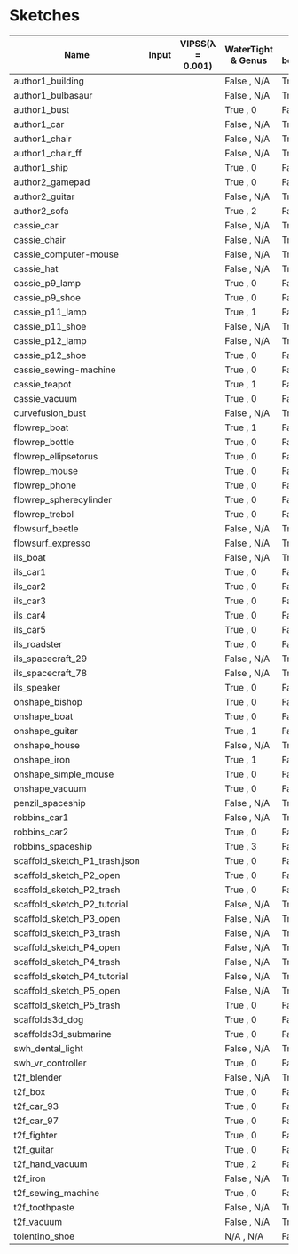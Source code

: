 # Sketches


<script type="module" src="https://ajax.googleapis.com/ajax/libs/model-viewer/3.4.0/model-viewer.min.js"
></script>

<style>
model-viewer {
  width: 300px;
  height: 250px;
  background-color: #ffffff;
}
</style>




Name | Input |    VIPSS(λ = 0.001)  | WaterTight & Genus | Has boundary
------------- | ------------- | ------------- | ---------|---------|
author1_building | <model-viewer camera-controls touch-action="pan-y" src="models/sketch-glb/author1_building.glb" ar alt="A 3D transparency test" style="background-color: unset;"></model-viewer> | <model-viewer camera-controls  touch-action="pan-y" src="models/sketch-vipss-lambda-0001/author1_building_sketch_proxy.glb" ar alt="A 3D transparency test" style="background-color: black;"></model-viewer> | False , N/A  | True
author1_bulbasaur | <model-viewer camera-controls touch-action="pan-y" src="models/sketch-glb/author1_bulbasaur.glb" ar alt="A 3D transparency test" style="background-color: unset;"></model-viewer> | <model-viewer camera-controls  touch-action="pan-y" src="models/sketch-vipss-lambda-0001/author1_bulbasaur_sketch_proxy.glb" ar alt="A 3D transparency test" style="background-color: black;"></model-viewer> | False , N/A  | True
author1_bust | <model-viewer camera-controls touch-action="pan-y" src="models/sketch-glb/author1_bust.glb" ar alt="A 3D transparency test" style="background-color: unset;"></model-viewer> | <model-viewer camera-controls  touch-action="pan-y" src="models/sketch-vipss-lambda-0001/author1_bust_sketch_proxy.glb" ar alt="A 3D transparency test" style="background-color: black;"></model-viewer> | True , 0  | False
author1_car | <model-viewer camera-controls touch-action="pan-y" src="models/sketch-glb/author1_car.glb" ar alt="A 3D transparency test" style="background-color: unset;"></model-viewer> | <model-viewer camera-controls  touch-action="pan-y" src="models/sketch-vipss-lambda-0001/author1_car_sketch_proxy.glb" ar alt="A 3D transparency test" style="background-color: black;"></model-viewer> | False , N/A  | True
author1_chair | <model-viewer camera-controls touch-action="pan-y" src="models/sketch-glb/author1_chair.glb" ar alt="A 3D transparency test" style="background-color: unset;"></model-viewer> | <model-viewer camera-controls  touch-action="pan-y" src="models/sketch-vipss-lambda-0001/author1_chair_sketch_proxy.glb" ar alt="A 3D transparency test" style="background-color: black;"></model-viewer> | False , N/A  | True
author1_chair_ff | <model-viewer camera-controls touch-action="pan-y" src="models/sketch-glb/author1_chair_ff.glb" ar alt="A 3D transparency test" style="background-color: unset;"></model-viewer> | <model-viewer camera-controls  touch-action="pan-y" src="models/sketch-vipss-lambda-0001/author1_chair_ff_sketch_proxy.glb" ar alt="A 3D transparency test" style="background-color: black;"></model-viewer> | False , N/A  | True
author1_ship | <model-viewer camera-controls touch-action="pan-y" src="models/sketch-glb/author1_ship.glb" ar alt="A 3D transparency test" style="background-color: unset;"></model-viewer> | <model-viewer camera-controls  touch-action="pan-y" src="models/sketch-vipss-lambda-0001/author1_ship_sketch_proxy.glb" ar alt="A 3D transparency test" style="background-color: black;"></model-viewer> | True , 0  | False
author2_gamepad | <model-viewer camera-controls touch-action="pan-y" src="models/sketch-glb/author2_gamepad.glb" ar alt="A 3D transparency test" style="background-color: unset;"></model-viewer> | <model-viewer camera-controls  touch-action="pan-y" src="models/sketch-vipss-lambda-0001/author2_gamepad_sketch_proxy.glb" ar alt="A 3D transparency test" style="background-color: black;"></model-viewer> | True , 0  | False
author2_guitar | <model-viewer camera-controls touch-action="pan-y" src="models/sketch-glb/author2_guitar.glb" ar alt="A 3D transparency test" style="background-color: unset;"></model-viewer> | <model-viewer camera-controls  touch-action="pan-y" src="models/sketch-vipss-lambda-0001/author2_guitar_sketch_proxy.glb" ar alt="A 3D transparency test" style="background-color: black;"></model-viewer> | False , N/A  | True
author2_sofa | <model-viewer camera-controls touch-action="pan-y" src="models/sketch-glb/author2_sofa.glb" ar alt="A 3D transparency test" style="background-color: unset;"></model-viewer> | <model-viewer camera-controls  touch-action="pan-y" src="models/sketch-vipss-lambda-0001/author2_sofa_sketch_proxy.glb" ar alt="A 3D transparency test" style="background-color: black;"></model-viewer> | True , 2  | False
cassie_car | <model-viewer camera-controls touch-action="pan-y" src="models/sketch-glb/cassie_car.glb" ar alt="A 3D transparency test" style="background-color: unset;"></model-viewer> | <model-viewer camera-controls  touch-action="pan-y" src="models/sketch-vipss-lambda-0001/cassie_car_sketch_proxy.glb" ar alt="A 3D transparency test" style="background-color: black;"></model-viewer> | False , N/A  | True
cassie_chair | <model-viewer camera-controls touch-action="pan-y" src="models/sketch-glb/cassie_chair.glb" ar alt="A 3D transparency test" style="background-color: unset;"></model-viewer> | <model-viewer camera-controls  touch-action="pan-y" src="models/sketch-vipss-lambda-0001/cassie_chair_sketch_proxy.glb" ar alt="A 3D transparency test" style="background-color: black;"></model-viewer> | False , N/A  | True
cassie_computer-mouse | <model-viewer camera-controls touch-action="pan-y" src="models/sketch-glb/cassie_computer-mouse.glb" ar alt="A 3D transparency test" style="background-color: unset;"></model-viewer> | <model-viewer camera-controls  touch-action="pan-y" src="models/sketch-vipss-lambda-0001/cassie_computer-mouse_sketch_proxy.glb" ar alt="A 3D transparency test" style="background-color: black;"></model-viewer> | False , N/A  | True
cassie_hat | <model-viewer camera-controls touch-action="pan-y" src="models/sketch-glb/cassie_hat.glb" ar alt="A 3D transparency test" style="background-color: unset;"></model-viewer> | <model-viewer camera-controls  touch-action="pan-y" src="models/sketch-vipss-lambda-0001/cassie_hat_sketch_proxy.glb" ar alt="A 3D transparency test" style="background-color: black;"></model-viewer> | False , N/A  | True
cassie_p9_lamp | <model-viewer camera-controls touch-action="pan-y" src="models/sketch-glb/cassie_p9_lamp.glb" ar alt="A 3D transparency test" style="background-color: unset;"></model-viewer> | <model-viewer camera-controls  touch-action="pan-y" src="models/sketch-vipss-lambda-0001/cassie_p9_lamp_sketch_proxy.glb" ar alt="A 3D transparency test" style="background-color: black;"></model-viewer> | True , 0  | False
cassie_p9_shoe | <model-viewer camera-controls touch-action="pan-y" src="models/sketch-glb/cassie_p9_shoe.glb" ar alt="A 3D transparency test" style="background-color: unset;"></model-viewer> | <model-viewer camera-controls  touch-action="pan-y" src="models/sketch-vipss-lambda-0001/cassie_p9_shoe_sketch_proxy.glb" ar alt="A 3D transparency test" style="background-color: black;"></model-viewer> | True , 0  | False
cassie_p11_lamp | <model-viewer camera-controls touch-action="pan-y" src="models/sketch-glb/cassie_p11_lamp.glb" ar alt="A 3D transparency test" style="background-color: unset;"></model-viewer> | <model-viewer camera-controls  touch-action="pan-y" src="models/sketch-vipss-lambda-0001/cassie_p11_lamp_sketch_proxy.glb" ar alt="A 3D transparency test" style="background-color: black;"></model-viewer> | True , 1  | False
cassie_p11_shoe | <model-viewer camera-controls touch-action="pan-y" src="models/sketch-glb/cassie_p11_shoe.glb" ar alt="A 3D transparency test" style="background-color: unset;"></model-viewer> | <model-viewer camera-controls  touch-action="pan-y" src="models/sketch-vipss-lambda-0001/cassie_p11_shoe_sketch_proxy.glb" ar alt="A 3D transparency test" style="background-color: black;"></model-viewer> | False , N/A  | True
cassie_p12_lamp | <model-viewer camera-controls touch-action="pan-y" src="models/sketch-glb/cassie_p12_lamp.glb" ar alt="A 3D transparency test" style="background-color: unset;"></model-viewer> | <model-viewer camera-controls  touch-action="pan-y" src="models/sketch-vipss-lambda-0001/cassie_p12_lamp_sketch_proxy.glb" ar alt="A 3D transparency test" style="background-color: black;"></model-viewer> | False , N/A  | True
cassie_p12_shoe | <model-viewer camera-controls touch-action="pan-y" src="models/sketch-glb/cassie_p12_shoe.glb" ar alt="A 3D transparency test" style="background-color: unset;"></model-viewer> | <model-viewer camera-controls  touch-action="pan-y" src="models/sketch-vipss-lambda-0001/cassie_p12_shoe_sketch_proxy.glb" ar alt="A 3D transparency test" style="background-color: black;"></model-viewer> | True , 0  | False
cassie_sewing-machine | <model-viewer camera-controls touch-action="pan-y" src="models/sketch-glb/cassie_sewing-machine.glb" ar alt="A 3D transparency test" style="background-color: unset;"></model-viewer> | <model-viewer camera-controls  touch-action="pan-y" src="models/sketch-vipss-lambda-0001/cassie_sewing-machine_sketch_proxy.glb" ar alt="A 3D transparency test" style="background-color: black;"></model-viewer> | True , 0  | False
cassie_teapot | <model-viewer camera-controls touch-action="pan-y" src="models/sketch-glb/cassie_teapot.glb" ar alt="A 3D transparency test" style="background-color: unset;"></model-viewer> | <model-viewer camera-controls  touch-action="pan-y" src="models/sketch-vipss-lambda-0001/cassie_teapot_sketch_proxy.glb" ar alt="A 3D transparency test" style="background-color: black;"></model-viewer> | True , 1  | False
cassie_vacuum | <model-viewer camera-controls touch-action="pan-y" src="models/sketch-glb/cassie_vacuum.glb" ar alt="A 3D transparency test" style="background-color: unset;"></model-viewer> | <model-viewer camera-controls  touch-action="pan-y" src="models/sketch-vipss-lambda-0001/cassie_vacuum_sketch_proxy.glb" ar alt="A 3D transparency test" style="background-color: black;"></model-viewer> | True , 0  | False
curvefusion_bust | <model-viewer camera-controls touch-action="pan-y" src="models/sketch-glb/curvefusion_bust.glb" ar alt="A 3D transparency test" style="background-color: unset;"></model-viewer> | <model-viewer camera-controls  touch-action="pan-y" src="models/sketch-vipss-lambda-0001/curvefusion_bust_sketch_proxy.glb" ar alt="A 3D transparency test" style="background-color: black;"></model-viewer> | False , N/A  | True
flowrep_boat | <model-viewer camera-controls touch-action="pan-y" src="models/sketch-glb/flowrep_boat.glb" ar alt="A 3D transparency test" style="background-color: unset;"></model-viewer> | <model-viewer camera-controls  touch-action="pan-y" src="models/sketch-vipss-lambda-0001/flowrep_boat_sketch_proxy.glb" ar alt="A 3D transparency test" style="background-color: black;"></model-viewer> | True , 1  | False
flowrep_bottle | <model-viewer camera-controls touch-action="pan-y" src="models/sketch-glb/flowrep_bottle.glb" ar alt="A 3D transparency test" style="background-color: unset;"></model-viewer> | <model-viewer camera-controls  touch-action="pan-y" src="models/sketch-vipss-lambda-0001/flowrep_bottle_sketch_proxy.glb" ar alt="A 3D transparency test" style="background-color: black;"></model-viewer> | True , 0  | False
flowrep_ellipsetorus | <model-viewer camera-controls touch-action="pan-y" src="models/sketch-glb/flowrep_ellipsetorus.glb" ar alt="A 3D transparency test" style="background-color: unset;"></model-viewer> | <model-viewer camera-controls  touch-action="pan-y" src="models/sketch-vipss-lambda-0001/flowrep_ellipsetorus_sketch_proxy.glb" ar alt="A 3D transparency test" style="background-color: black;"></model-viewer> | True , 0  | False
flowrep_mouse | <model-viewer camera-controls touch-action="pan-y" src="models/sketch-glb/flowrep_mouse.glb" ar alt="A 3D transparency test" style="background-color: unset;"></model-viewer> | <model-viewer camera-controls  touch-action="pan-y" src="models/sketch-vipss-lambda-0001/flowrep_mouse_sketch_proxy.glb" ar alt="A 3D transparency test" style="background-color: black;"></model-viewer> | True , 0  | False
flowrep_phone | <model-viewer camera-controls touch-action="pan-y" src="models/sketch-glb/flowrep_phone.glb" ar alt="A 3D transparency test" style="background-color: unset;"></model-viewer> | <model-viewer camera-controls  touch-action="pan-y" src="models/sketch-vipss-lambda-0001/flowrep_phone_sketch_proxy.glb" ar alt="A 3D transparency test" style="background-color: black;"></model-viewer> | True , 0  | False
flowrep_spherecylinder | <model-viewer camera-controls touch-action="pan-y" src="models/sketch-glb/flowrep_spherecylinder.glb" ar alt="A 3D transparency test" style="background-color: unset;"></model-viewer> | <model-viewer camera-controls  touch-action="pan-y" src="models/sketch-vipss-lambda-0001/flowrep_spherecylinder_sketch_proxy.glb" ar alt="A 3D transparency test" style="background-color: black;"></model-viewer> | True , 0  | False
flowrep_trebol | <model-viewer camera-controls touch-action="pan-y" src="models/sketch-glb/flowrep_trebol.glb" ar alt="A 3D transparency test" style="background-color: unset;"></model-viewer> | <model-viewer camera-controls  touch-action="pan-y" src="models/sketch-vipss-lambda-0001/flowrep_trebol_sketch_proxy.glb" ar alt="A 3D transparency test" style="background-color: black;"></model-viewer> | True , 0  | False
flowsurf_beetle | <model-viewer camera-controls touch-action="pan-y" src="models/sketch-glb/flowsurf_beetle.glb" ar alt="A 3D transparency test" style="background-color: unset;"></model-viewer> | <model-viewer camera-controls  touch-action="pan-y" src="models/sketch-vipss-lambda-0001/flowsurf_beetle_sketch_proxy.glb" ar alt="A 3D transparency test" style="background-color: black;"></model-viewer> | False , N/A  | True
flowsurf_expresso | <model-viewer camera-controls touch-action="pan-y" src="models/sketch-glb/flowsurf_expresso.glb" ar alt="A 3D transparency test" style="background-color: unset;"></model-viewer> | <model-viewer camera-controls  touch-action="pan-y" src="models/sketch-vipss-lambda-0001/flowsurf_expresso_sketch_proxy.glb" ar alt="A 3D transparency test" style="background-color: black;"></model-viewer> | False , N/A  | True
ils_boat | <model-viewer camera-controls touch-action="pan-y" src="models/sketch-glb/ils_boat.glb" ar alt="A 3D transparency test" style="background-color: unset;"></model-viewer> | <model-viewer camera-controls  touch-action="pan-y" src="models/sketch-vipss-lambda-0001/ils_boat_sketch_proxy.glb" ar alt="A 3D transparency test" style="background-color: black;"></model-viewer> | False , N/A  | True
ils_car1 | <model-viewer camera-controls touch-action="pan-y" src="models/sketch-glb/ils_car1.glb" ar alt="A 3D transparency test" style="background-color: unset;"></model-viewer> | <model-viewer camera-controls  touch-action="pan-y" src="models/sketch-vipss-lambda-0001/ils_car1_sketch_proxy.glb" ar alt="A 3D transparency test" style="background-color: black;"></model-viewer> | True , 0  | False
ils_car2 | <model-viewer camera-controls touch-action="pan-y" src="models/sketch-glb/ils_car2.glb" ar alt="A 3D transparency test" style="background-color: unset;"></model-viewer> | <model-viewer camera-controls  touch-action="pan-y" src="models/sketch-vipss-lambda-0001/ils_car2_sketch_proxy.glb" ar alt="A 3D transparency test" style="background-color: black;"></model-viewer> | True , 0  | False
ils_car3 | <model-viewer camera-controls touch-action="pan-y" src="models/sketch-glb/ils_car3.glb" ar alt="A 3D transparency test" style="background-color: unset;"></model-viewer> | <model-viewer camera-controls  touch-action="pan-y" src="models/sketch-vipss-lambda-0001/ils_car3_sketch_proxy.glb" ar alt="A 3D transparency test" style="background-color: black;"></model-viewer> | True , 0  | False
ils_car4 | <model-viewer camera-controls touch-action="pan-y" src="models/sketch-glb/ils_car4.glb" ar alt="A 3D transparency test" style="background-color: unset;"></model-viewer> | <model-viewer camera-controls  touch-action="pan-y" src="models/sketch-vipss-lambda-0001/ils_car4_sketch_proxy.glb" ar alt="A 3D transparency test" style="background-color: black;"></model-viewer> | True , 0  | False
ils_car5 | <model-viewer camera-controls touch-action="pan-y" src="models/sketch-glb/ils_car5.glb" ar alt="A 3D transparency test" style="background-color: unset;"></model-viewer> | <model-viewer camera-controls  touch-action="pan-y" src="models/sketch-vipss-lambda-0001/ils_car5_sketch_proxy.glb" ar alt="A 3D transparency test" style="background-color: black;"></model-viewer> | True , 0  | False
ils_roadster | <model-viewer camera-controls touch-action="pan-y" src="models/sketch-glb/ils_roadster.glb" ar alt="A 3D transparency test" style="background-color: unset;"></model-viewer> | <model-viewer camera-controls  touch-action="pan-y" src="models/sketch-vipss-lambda-0001/ils_roadster_sketch_proxy.glb" ar alt="A 3D transparency test" style="background-color: black;"></model-viewer> | True , 0  | False
ils_spacecraft_29 | <model-viewer camera-controls touch-action="pan-y" src="models/sketch-glb/ils_spacecraft_29.glb" ar alt="A 3D transparency test" style="background-color: unset;"></model-viewer> | <model-viewer camera-controls  touch-action="pan-y" src="models/sketch-vipss-lambda-0001/ils_spacecraft_29_sketch_proxy.glb" ar alt="A 3D transparency test" style="background-color: black;"></model-viewer> | False , N/A  | True
ils_spacecraft_78 | <model-viewer camera-controls touch-action="pan-y" src="models/sketch-glb/ils_spacecraft_78.glb" ar alt="A 3D transparency test" style="background-color: unset;"></model-viewer> | <model-viewer camera-controls  touch-action="pan-y" src="models/sketch-vipss-lambda-0001/ils_spacecraft_78_sketch_proxy.glb" ar alt="A 3D transparency test" style="background-color: black;"></model-viewer> | False , N/A  | True
ils_speaker | <model-viewer camera-controls touch-action="pan-y" src="models/sketch-glb/ils_speaker.glb" ar alt="A 3D transparency test" style="background-color: unset;"></model-viewer> | <model-viewer camera-controls  touch-action="pan-y" src="models/sketch-vipss-lambda-0001/ils_speaker_sketch_proxy.glb" ar alt="A 3D transparency test" style="background-color: black;"></model-viewer> | True , 0  | False
onshape_bishop | <model-viewer camera-controls touch-action="pan-y" src="models/sketch-glb/onshape_bishop.glb" ar alt="A 3D transparency test" style="background-color: unset;"></model-viewer> | <model-viewer camera-controls  touch-action="pan-y" src="models/sketch-vipss-lambda-0001/onshape_bishop_sketch_proxy.glb" ar alt="A 3D transparency test" style="background-color: black;"></model-viewer> | True , 0  | False
onshape_boat | <model-viewer camera-controls touch-action="pan-y" src="models/sketch-glb/onshape_boat.glb" ar alt="A 3D transparency test" style="background-color: unset;"></model-viewer> | <model-viewer camera-controls  touch-action="pan-y" src="models/sketch-vipss-lambda-0001/onshape_boat_sketch_proxy.glb" ar alt="A 3D transparency test" style="background-color: black;"></model-viewer> | True , 0  | False
onshape_guitar | <model-viewer camera-controls touch-action="pan-y" src="models/sketch-glb/onshape_guitar.glb" ar alt="A 3D transparency test" style="background-color: unset;"></model-viewer> | <model-viewer camera-controls  touch-action="pan-y" src="models/sketch-vipss-lambda-0001/onshape_guitar_sketch_proxy.glb" ar alt="A 3D transparency test" style="background-color: black;"></model-viewer> | True , 1  | False
onshape_house | <model-viewer camera-controls touch-action="pan-y" src="models/sketch-glb/onshape_house.glb" ar alt="A 3D transparency test" style="background-color: unset;"></model-viewer> | <model-viewer camera-controls  touch-action="pan-y" src="models/sketch-vipss-lambda-0001/onshape_house_sketch_proxy.glb" ar alt="A 3D transparency test" style="background-color: black;"></model-viewer> | False , N/A  | True
onshape_iron | <model-viewer camera-controls touch-action="pan-y" src="models/sketch-glb/onshape_iron.glb" ar alt="A 3D transparency test" style="background-color: unset;"></model-viewer> | <model-viewer camera-controls  touch-action="pan-y" src="models/sketch-vipss-lambda-0001/onshape_iron_sketch_proxy.glb" ar alt="A 3D transparency test" style="background-color: black;"></model-viewer> | True , 1  | False
onshape_simple_mouse | <model-viewer camera-controls touch-action="pan-y" src="models/sketch-glb/onshape_simple_mouse.glb" ar alt="A 3D transparency test" style="background-color: unset;"></model-viewer> | <model-viewer camera-controls  touch-action="pan-y" src="models/sketch-vipss-lambda-0001/onshape_simple_mouse_sketch_proxy.glb" ar alt="A 3D transparency test" style="background-color: black;"></model-viewer> | True , 0  | False
onshape_vacuum | <model-viewer camera-controls touch-action="pan-y" src="models/sketch-glb/onshape_vacuum.glb" ar alt="A 3D transparency test" style="background-color: unset;"></model-viewer> | <model-viewer camera-controls  touch-action="pan-y" src="models/sketch-vipss-lambda-0001/onshape_vacuum_sketch_proxy.glb" ar alt="A 3D transparency test" style="background-color: black;"></model-viewer> | True , 0  | False
penzil_spaceship | <model-viewer camera-controls touch-action="pan-y" src="models/sketch-glb/penzil_spaceship.glb" ar alt="A 3D transparency test" style="background-color: unset;"></model-viewer> | <model-viewer camera-controls  touch-action="pan-y" src="models/sketch-vipss-lambda-0001/penzil_spaceship_sketch_proxy.glb" ar alt="A 3D transparency test" style="background-color: black;"></model-viewer> | False , N/A  | True
robbins_car1 | <model-viewer camera-controls touch-action="pan-y" src="models/sketch-glb/robbins_car1.glb" ar alt="A 3D transparency test" style="background-color: unset;"></model-viewer> | <model-viewer camera-controls  touch-action="pan-y" src="models/sketch-vipss-lambda-0001/robbins_car1_sketch_proxy.glb" ar alt="A 3D transparency test" style="background-color: black;"></model-viewer> | False , N/A  | True
robbins_car2 | <model-viewer camera-controls touch-action="pan-y" src="models/sketch-glb/robbins_car2.glb" ar alt="A 3D transparency test" style="background-color: unset;"></model-viewer> | <model-viewer camera-controls  touch-action="pan-y" src="models/sketch-vipss-lambda-0001/robbins_car2_sketch_proxy.glb" ar alt="A 3D transparency test" style="background-color: black;"></model-viewer> | True , 0  | False
robbins_spaceship | <model-viewer camera-controls touch-action="pan-y" src="models/sketch-glb/robbins_spaceship.glb" ar alt="A 3D transparency test" style="background-color: unset;"></model-viewer> | <model-viewer camera-controls  touch-action="pan-y" src="models/sketch-vipss-lambda-0001/robbins_spaceship_sketch_proxy.glb" ar alt="A 3D transparency test" style="background-color: black;"></model-viewer> | True , 3  | False
scaffold_sketch_P1_trash.json | <model-viewer camera-controls touch-action="pan-y" src="models/sketch-glb/scaffold_sketch_P1_trash.json.glb" ar alt="A 3D transparency test" style="background-color: unset;"></model-viewer> | <model-viewer camera-controls  touch-action="pan-y" src="models/sketch-vipss-lambda-0001/scaffold_sketch_P1_trash.json_sketch_proxy.glb" ar alt="A 3D transparency test" style="background-color: black;"></model-viewer> | True , 0  | False
scaffold_sketch_P2_open | <model-viewer camera-controls touch-action="pan-y" src="models/sketch-glb/scaffold_sketch_P2_open.glb" ar alt="A 3D transparency test" style="background-color: unset;"></model-viewer> | <model-viewer camera-controls  touch-action="pan-y" src="models/sketch-vipss-lambda-0001/scaffold_sketch_P2_open_sketch_proxy.glb" ar alt="A 3D transparency test" style="background-color: black;"></model-viewer> | True , 0  | False
scaffold_sketch_P2_trash | <model-viewer camera-controls touch-action="pan-y" src="models/sketch-glb/scaffold_sketch_P2_trash.glb" ar alt="A 3D transparency test" style="background-color: unset;"></model-viewer> | <model-viewer camera-controls  touch-action="pan-y" src="models/sketch-vipss-lambda-0001/scaffold_sketch_P2_trash_sketch_proxy.glb" ar alt="A 3D transparency test" style="background-color: black;"></model-viewer> | True , 0  | False
scaffold_sketch_P2_tutorial | <model-viewer camera-controls touch-action="pan-y" src="models/sketch-glb/scaffold_sketch_P2_tutorial.glb" ar alt="A 3D transparency test" style="background-color: unset;"></model-viewer> | <model-viewer camera-controls  touch-action="pan-y" src="models/sketch-vipss-lambda-0001/scaffold_sketch_P2_tutorial_sketch_proxy.glb" ar alt="A 3D transparency test" style="background-color: black;"></model-viewer> | False , N/A  | True
scaffold_sketch_P3_open | <model-viewer camera-controls touch-action="pan-y" src="models/sketch-glb/scaffold_sketch_P3_open.glb" ar alt="A 3D transparency test" style="background-color: unset;"></model-viewer> | <model-viewer camera-controls  touch-action="pan-y" src="models/sketch-vipss-lambda-0001/scaffold_sketch_P3_open_sketch_proxy.glb" ar alt="A 3D transparency test" style="background-color: black;"></model-viewer> | False , N/A  | True
scaffold_sketch_P3_trash | <model-viewer camera-controls touch-action="pan-y" src="models/sketch-glb/scaffold_sketch_P3_trash.glb" ar alt="A 3D transparency test" style="background-color: unset;"></model-viewer> | <model-viewer camera-controls  touch-action="pan-y" src="models/sketch-vipss-lambda-0001/scaffold_sketch_P3_trash_sketch_proxy.glb" ar alt="A 3D transparency test" style="background-color: black;"></model-viewer> | False , N/A  | True
scaffold_sketch_P4_open | <model-viewer camera-controls touch-action="pan-y" src="models/sketch-glb/scaffold_sketch_P4_open.glb" ar alt="A 3D transparency test" style="background-color: unset;"></model-viewer> | <model-viewer camera-controls  touch-action="pan-y" src="models/sketch-vipss-lambda-0001/scaffold_sketch_P4_open_sketch_proxy.glb" ar alt="A 3D transparency test" style="background-color: black;"></model-viewer> | False , N/A  | True
scaffold_sketch_P4_trash | <model-viewer camera-controls touch-action="pan-y" src="models/sketch-glb/scaffold_sketch_P4_trash.glb" ar alt="A 3D transparency test" style="background-color: unset;"></model-viewer> | <model-viewer camera-controls  touch-action="pan-y" src="models/sketch-vipss-lambda-0001/scaffold_sketch_P4_trash_sketch_proxy.glb" ar alt="A 3D transparency test" style="background-color: black;"></model-viewer> | False , N/A  | True
scaffold_sketch_P4_tutorial | <model-viewer camera-controls touch-action="pan-y" src="models/sketch-glb/scaffold_sketch_P4_tutorial.glb" ar alt="A 3D transparency test" style="background-color: unset;"></model-viewer> | <model-viewer camera-controls  touch-action="pan-y" src="models/sketch-vipss-lambda-0001/scaffold_sketch_P4_tutorial_sketch_proxy.glb" ar alt="A 3D transparency test" style="background-color: black;"></model-viewer> | False , N/A  | True
scaffold_sketch_P5_open | <model-viewer camera-controls touch-action="pan-y" src="models/sketch-glb/scaffold_sketch_P5_open.glb" ar alt="A 3D transparency test" style="background-color: unset;"></model-viewer> | <model-viewer camera-controls  touch-action="pan-y" src="models/sketch-vipss-lambda-0001/scaffold_sketch_P5_open_sketch_proxy.glb" ar alt="A 3D transparency test" style="background-color: black;"></model-viewer> | False , N/A  | True
scaffold_sketch_P5_trash | <model-viewer camera-controls touch-action="pan-y" src="models/sketch-glb/scaffold_sketch_P5_trash.glb" ar alt="A 3D transparency test" style="background-color: unset;"></model-viewer> | <model-viewer camera-controls  touch-action="pan-y" src="models/sketch-vipss-lambda-0001/scaffold_sketch_P5_trash_sketch_proxy.glb" ar alt="A 3D transparency test" style="background-color: black;"></model-viewer> | True , 0  | False
scaffolds3d_dog | <model-viewer camera-controls touch-action="pan-y" src="models/sketch-glb/scaffolds3d_dog.glb" ar alt="A 3D transparency test" style="background-color: unset;"></model-viewer> | <model-viewer camera-controls  touch-action="pan-y" src="models/sketch-vipss-lambda-0001/scaffolds3d_dog_sketch_proxy.glb" ar alt="A 3D transparency test" style="background-color: black;"></model-viewer> | True , 0  | False
scaffolds3d_submarine | <model-viewer camera-controls touch-action="pan-y" src="models/sketch-glb/scaffolds3d_submarine.glb" ar alt="A 3D transparency test" style="background-color: unset;"></model-viewer> | <model-viewer camera-controls  touch-action="pan-y" src="models/sketch-vipss-lambda-0001/scaffolds3d_submarine_sketch_proxy.glb" ar alt="A 3D transparency test" style="background-color: black;"></model-viewer> | True , 0  | False
swh_dental_light | <model-viewer camera-controls touch-action="pan-y" src="models/sketch-glb/swh_dental_light.glb" ar alt="A 3D transparency test" style="background-color: unset;"></model-viewer> | <model-viewer camera-controls  touch-action="pan-y" src="models/sketch-vipss-lambda-0001/swh_dental_light_sketch_proxy.glb" ar alt="A 3D transparency test" style="background-color: black;"></model-viewer> | False , N/A  | True
swh_vr_controller | <model-viewer camera-controls touch-action="pan-y" src="models/sketch-glb/swh_vr_controller.glb" ar alt="A 3D transparency test" style="background-color: unset;"></model-viewer> | <model-viewer camera-controls  touch-action="pan-y" src="models/sketch-vipss-lambda-0001/swh_vr_controller_sketch_proxy.glb" ar alt="A 3D transparency test" style="background-color: black;"></model-viewer> | True , 0  | False
t2f_blender | <model-viewer camera-controls touch-action="pan-y" src="models/sketch-glb/t2f_blender.glb" ar alt="A 3D transparency test" style="background-color: unset;"></model-viewer> | <model-viewer camera-controls  touch-action="pan-y" src="models/sketch-vipss-lambda-0001/t2f_blender_sketch_proxy.glb" ar alt="A 3D transparency test" style="background-color: black;"></model-viewer> | False , N/A  | True
t2f_box | <model-viewer camera-controls touch-action="pan-y" src="models/sketch-glb/t2f_box.glb" ar alt="A 3D transparency test" style="background-color: unset;"></model-viewer> | <model-viewer camera-controls  touch-action="pan-y" src="models/sketch-vipss-lambda-0001/t2f_box_sketch_proxy.glb" ar alt="A 3D transparency test" style="background-color: black;"></model-viewer> | True , 0  | False
t2f_car_93 | <model-viewer camera-controls touch-action="pan-y" src="models/sketch-glb/t2f_car_93.glb" ar alt="A 3D transparency test" style="background-color: unset;"></model-viewer> | <model-viewer camera-controls  touch-action="pan-y" src="models/sketch-vipss-lambda-0001/t2f_car_93_sketch_proxy.glb" ar alt="A 3D transparency test" style="background-color: black;"></model-viewer> | True , 0  | False
t2f_car_97 | <model-viewer camera-controls touch-action="pan-y" src="models/sketch-glb/t2f_car_97.glb" ar alt="A 3D transparency test" style="background-color: unset;"></model-viewer> | <model-viewer camera-controls  touch-action="pan-y" src="models/sketch-vipss-lambda-0001/t2f_car_97_sketch_proxy.glb" ar alt="A 3D transparency test" style="background-color: black;"></model-viewer> | True , 0  | False
t2f_fighter | <model-viewer camera-controls touch-action="pan-y" src="models/sketch-glb/t2f_fighter.glb" ar alt="A 3D transparency test" style="background-color: unset;"></model-viewer> | <model-viewer camera-controls  touch-action="pan-y" src="models/sketch-vipss-lambda-0001/t2f_fighter_sketch_proxy.glb" ar alt="A 3D transparency test" style="background-color: black;"></model-viewer> | True , 0  | False
t2f_guitar | <model-viewer camera-controls touch-action="pan-y" src="models/sketch-glb/t2f_guitar.glb" ar alt="A 3D transparency test" style="background-color: unset;"></model-viewer> | <model-viewer camera-controls  touch-action="pan-y" src="models/sketch-vipss-lambda-0001/t2f_guitar_sketch_proxy.glb" ar alt="A 3D transparency test" style="background-color: black;"></model-viewer> | True , 0  | False
t2f_hand_vacuum | <model-viewer camera-controls touch-action="pan-y" src="models/sketch-glb/t2f_hand_vacuum.glb" ar alt="A 3D transparency test" style="background-color: unset;"></model-viewer> | <model-viewer camera-controls  touch-action="pan-y" src="models/sketch-vipss-lambda-0001/t2f_hand_vacuum_sketch_proxy.glb" ar alt="A 3D transparency test" style="background-color: black;"></model-viewer> | True , 2  | False
t2f_iron | <model-viewer camera-controls touch-action="pan-y" src="models/sketch-glb/t2f_iron.glb" ar alt="A 3D transparency test" style="background-color: unset;"></model-viewer> | <model-viewer camera-controls  touch-action="pan-y" src="models/sketch-vipss-lambda-0001/t2f_iron_sketch_proxy.glb" ar alt="A 3D transparency test" style="background-color: black;"></model-viewer> | False , N/A  | True
t2f_sewing_machine | <model-viewer camera-controls touch-action="pan-y" src="models/sketch-glb/t2f_sewing_machine.glb" ar alt="A 3D transparency test" style="background-color: unset;"></model-viewer> | <model-viewer camera-controls  touch-action="pan-y" src="models/sketch-vipss-lambda-0001/t2f_sewing_machine_sketch_proxy.glb" ar alt="A 3D transparency test" style="background-color: black;"></model-viewer> | True , 0  | False
t2f_toothpaste | <model-viewer camera-controls touch-action="pan-y" src="models/sketch-glb/t2f_toothpaste.glb" ar alt="A 3D transparency test" style="background-color: unset;"></model-viewer> | <model-viewer camera-controls  touch-action="pan-y" src="models/sketch-vipss-lambda-0001/t2f_toothpaste_sketch_proxy.glb" ar alt="A 3D transparency test" style="background-color: black;"></model-viewer> | False , N/A  | True
t2f_vacuum | <model-viewer camera-controls touch-action="pan-y" src="models/sketch-glb/t2f_vacuum.glb" ar alt="A 3D transparency test" style="background-color: unset;"></model-viewer> | <model-viewer camera-controls  touch-action="pan-y" src="models/sketch-vipss-lambda-0001/t2f_vacuum_sketch_proxy.glb" ar alt="A 3D transparency test" style="background-color: black;"></model-viewer> | False , N/A  | True
tolentino_shoe | <model-viewer camera-controls touch-action="pan-y" src="models/sketch-glb/tolentino_shoe.glb" ar alt="A 3D transparency test" style="background-color: unset;"></model-viewer> | <model-viewer camera-controls  touch-action="pan-y" src="models/sketch-vipss-lambda-0001/tolentino_shoe_sketch_proxy.glb" ar alt="A 3D transparency test" style="background-color: black;"></model-viewer> | N/A , N/A  | False
